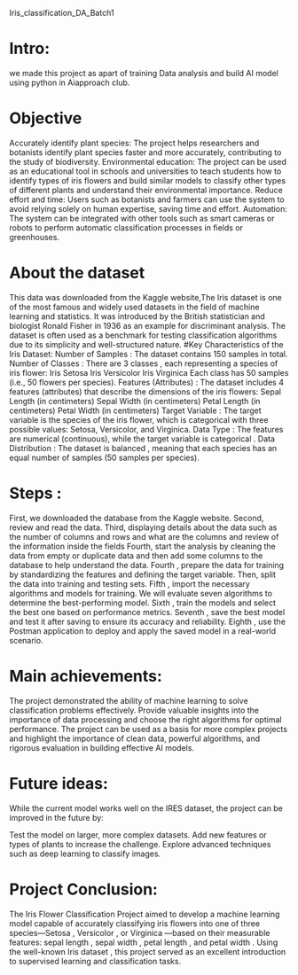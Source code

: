 Iris_classification_DA_Batch1 

# Intro:
we made this project  as apart of training Data analysis and build AI model  using python  in Aiapproach club.

# Objective
Accurately identify plant species: The project helps researchers and botanists identify plant species faster and more accurately, contributing to the study of biodiversity.
Environmental education: The project can be used as an educational tool in schools and universities to teach students how to identify types of iris flowers and build similar models to classify other types of different plants and understand their environmental importance.
Reduce effort and time: Users such as botanists and farmers can use the system to avoid relying solely on human expertise, saving time and effort.
Automation: The system can be integrated with other tools such as smart cameras or robots to perform automatic classification processes in fields or greenhouses.

# About the dataset
This data was downloaded from the Kaggle website,The Iris dataset is one of the most famous and widely used datasets in the field of machine learning and statistics. It was introduced by the British statistician and biologist Ronald Fisher in 1936 as an example for discriminant analysis. The dataset is often used as a benchmark for testing classification algorithms due to its simplicity and well-structured nature.
#Key Characteristics of the Iris Dataset:
Number of Samples :
The dataset contains 150 samples in total.
Number of Classes :
There are 3 classes , each representing a species of iris flower:
Iris Setosa
Iris Versicolor
Iris Virginica
Each class has 50 samples (i.e., 50 flowers per species).
Features (Attributes) :
The dataset includes 4 features (attributes) that describe the dimensions of the iris flowers:
Sepal Length (in centimeters)
Sepal Width (in centimeters)
Petal Length (in centimeters)
Petal Width (in centimeters)
Target Variable :
The target variable is the species of the iris flower, which is categorical with three possible values: Setosa, Versicolor, and Virginica.
Data Type :
The features are numerical (continuous), while the target variable is categorical .
Data Distribution :
The dataset is balanced , meaning that each species has an equal number of samples (50 samples per species).
# Steps :
First, we downloaded the database from the Kaggle website.
Second, review and read the data.
Third, displaying details about the data such as the number of columns and rows and what are the columns and review of the information inside the fields 
Fourth, start the analysis by cleaning the data from empty or duplicate data and then add some columns to the database to help understand the data. 
Fourth , prepare the data for training by standardizing the features and defining the target variable. Then, split the data into training and testing sets.
Fifth , import the necessary algorithms and models for training. We will evaluate seven algorithms to determine the best-performing model.
Sixth , train the models and select the best one based on performance metrics.
Seventh , save the best model and test it after saving to ensure its accuracy and reliability.
Eighth , use the Postman application to deploy and apply the saved model in a real-world scenario.
# Main achievements:
The project demonstrated the ability of machine learning to solve classification problems effectively.
Provide valuable insights into the importance of data processing and choose the right algorithms for optimal performance.
The project can be used as a basis for more complex projects and highlight the importance of clean data, powerful algorithms, and rigorous evaluation in building effective AI models.

# Future ideas:
While the current model works well on the IRES dataset, the project can be improved in the future by:

Test the model on larger, more complex datasets.
Add new features or types of plants to increase the challenge.
Explore advanced techniques such as deep learning to classify images.


 # Project Conclusion:
 The Iris Flower Classification Project aimed to develop a machine learning model capable of accurately classifying iris flowers into one of three species—Setosa , Versicolor , or Virginica —based on their measurable features: sepal length , sepal width , petal length , and petal width . Using the well-known Iris dataset , this project served as an excellent introduction to supervised learning and classification tasks.

